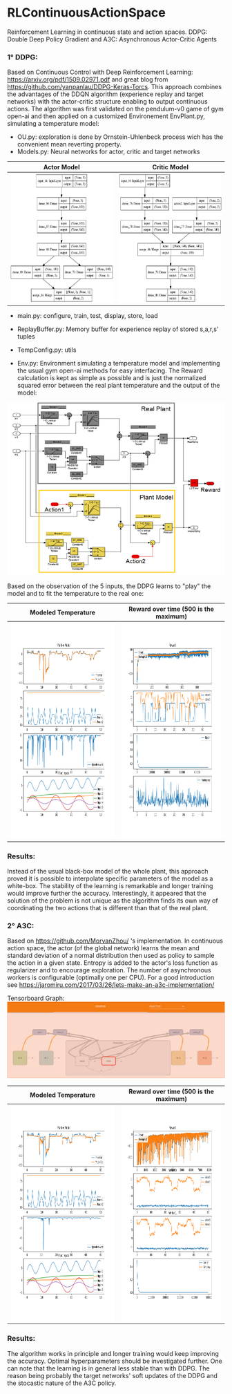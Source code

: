 # RLContinuousActionSpace
Reinforcement Learning in continuous state and action spaces. DDPG: Double Deep Policy Gradient and A3C: Asynchronous Actor-Critic Agents

### 1° DDPG: 

Based on Continuous Control with Deep Reinforcement Learning: https://arxiv.org/pdf/1509.02971.pdf and 
great blog from https://github.com/yanpanlau/DDPG-Keras-Torcs.
This approach combines the advantages of the DDQN algorithm (experience replay and target networks) with the actor-critic structure enabling to output continuous actions.
The algorithm was first validated on the pendulum-v0 game of gym open-ai and then applied on a customized Environement EnvPlant.py, simulating a temperature model:

- OU.py: exploration is done by Ornstein-Uhlenbeck process wich has the convenient mean reverting property. 
- Models.py: Neural networks for actor, critic and target networks

Actor Model    |  Critic Model
:-------------------------:|:-------------------------:
<img src="https://github.com/hchkaiban/RLContinuousActionSpace/blob/master/RL_DDPG/KerasModels/DDPG_Actor_model.png" alt=" " width="300" height="300">  |  <img src="https://github.com/hchkaiban/RLContinuousActionSpace/blob/master/RL_DDPG/KerasModels/DDPG_Critic_model.png" alt=" " width="300" height="300">

- main.py: configure, train, test, display, store, load
- ReplayBuffer.py: Memory buffer for experience replay of stored s,a,r,s' tuples
- TempConfig.py: utils

- Env.py: Environment simulating a temperature model and implementing the usual gym open-ai methods for easy interfacing.
The Reward calculation is kept as simple as possible and is just the normalized squared error between the real plant temperature and the output of the model:
<img src="https://github.com/hchkaiban/RLContinuousActionSpace/blob/master/Env_Plant.png" alt=" " width="600" height="400"> 

Based on the observation of the 5 inputs, the DDPG learns to "play" the model and to fit the temperature to the real one:

Modeled Temperature    |  Reward over time (500 is the maximum)
:-------------------------:|:-------------------------:
<img src="https://github.com/hchkaiban/RLContinuousActionSpace/blob/master/RL_DDPG/KerasModels/Plant_DDQN_Render_cp_4188360.png" alt=" " width="450" height="500">  |  <img src="https://github.com/hchkaiban/RLContinuousActionSpace/blob/master/RL_DDPG/KerasModels/RL_DDPG_Plant5.png" alt=" " width="450" height="500">
### Results:
Instead of the usual black-box model of the whole plant, this approach proved it is possible to interpolate specific parameters of the model as a white-box. The stability of the learning is remarkable and longer training would improve further the accuracy. Interestingly, it appeared that the solution of the problem is not unique as the algorithm finds its own way of coordinating the two actions that is different than that of the real plant.  


### 2° A3C: 

Based on https://github.com/MorvanZhou/ 's implementation. In continuous action space, the actor (of the global network) learns the mean and standard deviation of a normal distribution then used as policy to sample the action in a given state. Entropy is added to the actor's loss function as regularizer and to encourage exploration. The number of asynchronous workers is configurable (optimally one per CPU). For a good introduction see https://jaromiru.com/2017/03/26/lets-make-an-a3c-implementation/ 

Tensorboard Graph:
![Tensorboard Graph](https://github.com/hchkaiban/RLContinuousActionSpace/blob/master/RL_A3C/KerasModels/A3C_TensorBoardGraph.png)

Modeled Temperature    |  Reward over time (500 is the maximum)
:-------------------------:|:-------------------------:
<img src="https://github.com/hchkaiban/RLContinuousActionSpace/blob/master/RL_A3C/KerasModels/Plant_A3C_Render1.png" alt=" " width="450" height="500">  |  <img src="https://github.com/hchkaiban/RLContinuousActionSpace/blob/master/RL_A3C/KerasModels/RL_A3C_Plant1.png" alt=" " width="450" height="500">
### Results:
The algorithm works in principle and longer training would keep improving the accuracy. Optimal hyperparameters should be investigated further. One can note that the learning is in general less stable than with DDPG. The reason being probably the target networks' soft updates of the DDPG and the stocastic nature of the A3C policy. 


